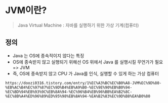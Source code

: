 # JVM이란?
> Java Virtual Machine : 자바를 실행하기 위한 가상 기계(컴퓨터)

## 정의
 - Java 는 OS에 종속적이지 않다는 특징
 - OS에 종속받지 않고 실행되기 위해선 OS 위에서 Java 를 실행시킬 무언가가 필요
    => JVM
 - 즉, OS에 종속받지 않고 CPU 가 Java를 인식, 실행할 수 있게 하는 가상 컴퓨터 

`https://doozi0316.tistory.com/entry/1%EC%A3%BC%EC%B0%A8-JVM%EC%9D%80-%EB%AC%B4%EC%97%87%EC%9D%B4%EB%A9%B0-%EC%9E%90%EB%B0%94-%EC%BD%94%EB%93%9C%EB%8A%94-%EC%96%B4%EB%96%BB%EA%B2%8C-%EC%8B%A4%ED%96%89%ED%95%98%EB%8A%94-%EA%B2%83%EC%9D%B8%EA%B0%80`